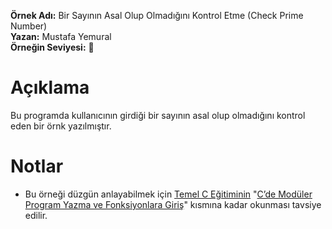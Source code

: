 **Örnek Adı:** Bir Sayının Asal Olup Olmadığını Kontrol Etme (Check Prime Number) <br>
**Yazan:** Mustafa Yemural <br>
**Örneğin Seviyesi:** :large_blue_circle: <br>
# Açıklama #
<p>Bu programda kullanıcının girdiği bir sayının asal olup olmadığını kontrol eden bir örnk yazılmıştır.</p>

# Notlar #
- Bu örneği düzgün anlayabilmek için [Temel C Eğitiminin](https://www.mustafayemural.com/temel-c-egitimi/) "[C’de Modüler Program Yazma ve Fonksiyonlara Giriş](https://www.mustafayemural.com/c-my000041/)" kısmına kadar okunması tavsiye edilir.
